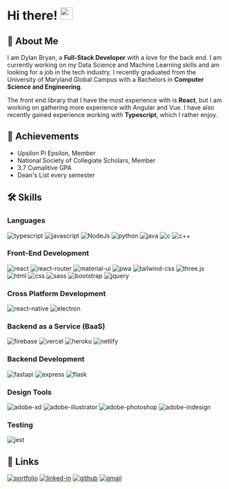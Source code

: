 # Hi there! <img src="https://media.giphy.com/media/hvRJCLFzcasrR4ia7z/giphy.gif" width="29px">

## 🚀 About Me

I am Dylan Bryan, a **Full-Stack Developer** with a love for the back end. I am currently working on my Data Science and Machine Learning skills and am looking for a job in the tech industry. I recently graduated from the University of Maryland Global Campus with a Bachelors in **Computer Science and Engineering**.

The front end library that I have the most experience with is **React**, but I am working on gathering more experience with Angular and Vue. I have also recently gained experience working with **Typescript**, which I rather enjoy.

## 🏅 Achievements

- Upsilon Pi Epsilon, Member
- National Society of Collegiate Scholars, Member
- 3.7 Cumalitive GPA
- Dean's List every semester

## 🛠️ Skills

### Languages

![typescript](https://img.shields.io/badge/TypeScript-3178C6?style=for-the-badge&logo=typescript&logoColor=white)
![javascript](https://img.shields.io/badge/JavaScript-323330?style=for-the-badge&logo=javascript&logoColor=F7DF1E)
![NodeJs](https://img.shields.io/badge/Node.js-323330?style=for-the-badge&logo=nodejs&logoColor=F7DF1E)
![python](https://img.shields.io/badge/Python-3776AB?style=for-the-badge&logo=python&logoColor=white)
![java](https://img.shields.io/badge/Java-F8C300?style=for-the-badge&logo=java&logoColor=white)
![c](https://img.shields.io/badge/C-F8C300?style=for-the-badge&logo=c&logoColor=white)
![c++](https://img.shields.io/badge/C%2B%2B-F8C300?style=for-the-badge&logo=c%2B%2B&logoColor=white)

### Front-End Development

![react](https://img.shields.io/badge/React-20232A?style=for-the-badge&logo=react&logoColor=61DAFB)
![react-router](https://img.shields.io/badge/React_Router-CA4245?style=for-the-badge&logo=react-router&logoColor=white)
![material-ui](https://img.shields.io/badge/Material_UI-0081CB?style=for-the-badge&logo=mui&logoColor=white)
![pwa](https://img.shields.io/badge/Progressive_Web_App-4285F4?style=for-the-badge&logo=googlechrome&logoColor=white)
![tailwind-css](https://img.shields.io/badge/tailwind_css-06B6D4?style=for-the-badge&logo=tailwind-css&logoColor=white)
![three.js](https://img.shields.io/badge/Three.js-000000?style=for-the-badge&logo=three.js&logoColor=white)
![html](https://img.shields.io/badge/HTML5-E34F26?style=for-the-badge&logo=html5&logoColor=white)
![css](https://img.shields.io/badge/CSS3-1572B6?style=for-the-badge&logo=css3&logoColor=white)
![sass](https://img.shields.io/badge/SASS-CC6699?style=for-the-badge&logo=sass&logoColor=white)
![bootstrap](https://img.shields.io/badge/Bootstrap-563D7C?style=for-the-badge&logo=bootstrap&logoColor=white)
![jquery](https://img.shields.io/badge/jQuery-0769AD?style=for-the-badge&logo=jquery&logoColor=white)

### Cross Platform Development

![react-native](https://img.shields.io/badge/React_Native-F8C300?style=for-the-badge&logo=react-native&logoColor=white)
![electron](https://img.shields.io/badge/Electron-2C2E3B?style=for-the-badge&logo=electron&logoColor=white)

### Backend as a Service (BaaS)

![firebase](https://img.shields.io/badge/Firebase-ffaa00?style=for-the-badge&logo=Firebase&logoColor=white)
![vercel](https://img.shields.io/badge/Vercel-000000?style=for-the-badge&logo=Vercel&logoColor=white)
![heroku](https://img.shields.io/badge/Heroku-430098?style=for-the-badge&logo=heroku&logoColor=white)
![netlify](https://img.shields.io/badge/Netlify-00C7B7?style=for-the-badge&logo=netlify&logoColor=white)

### Backend Development

![fastapi](https://img.shields.io/badge/FastAPI-00C7B7?style=for-the-badge&logo=fastapi&logoColor=white)
![express](https://img.shields.io/badge/Express-00C7B7?style=for-the-badge&logo=express&logoColor=white)
![flask](https://img.shields.io/badge/Flask-00C7B7?style=for-the-badge&logo=flask&logoColor=white)

### Design Tools

![adobe-xd](https://img.shields.io/badge/adobe_xd-470137?style=for-the-badge&logo=adobe-xd&logoColor=white)
![adobe-illustrator](https://img.shields.io/badge/adobe_illustrator-470137?style=for-the-badge&logo=adobe-illustrator&logoColor=white)
![adobe-photoshop](https://img.shields.io/badge/adobe_photoshop-470137?style=for-the-badge&logo=adobe-photoshop&logoColor=white)
![adobe-indesign](https://img.shields.io/badge/adobe_indesign-470137?style=for-the-badge&logo=adobe-indesign&logoColor=white)

### Testing

![jest](https://img.shields.io/badge/Jest-C21325?style=for-the-badge&logo=jest&logoColor=white)

## 🔗 Links

[![portfolio](https://img.shields.io/badge/Portfolio-5340ff?style=for-the-badge&logo=Google-chrome&logoColor=white)](https://dylanbryan.net)
[![linked-in](https://img.shields.io/badge/Linked_In-0077B5?style=for-the-badge&logo=LinkedIn&logoColor=white)](https://www.linkedin.com/in/dylan-bryan-dev/)
[![github](https://img.shields.io/badge/GitHub-000000?style=for-the-badge&logo=GitHub&logoColor=white)](https://github.com/d-bryan)
[![gmail](https://img.shields.io/badge/Gmail-D14836?style=for-the-badge&logo=Gmail&logoColor=white)](mailto:dylan.g.bryan@gmail.com)
